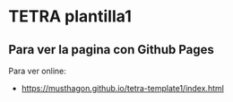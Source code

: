 # TETRA plantilla1

## Para ver la pagina con Github Pages
Para ver online:
* https://musthagon.github.io/tetra-template1/index.html
